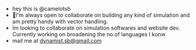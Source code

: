 - hey this is @camelotsb
- 🏁I'm always open to collaborate on building any kind of simulation and am pretty handy with vector handling.
- Im looking to collaborate on simulation softwares and website dev. Currently working on broadening the no.of languages I konw.
- mail me at dynamist.sb@gmail.com

<!---
camelotsb/camelotsb is a ✨ special ✨ repository because its `README.md` (this file) appears on your GitHub profile.
You can click the Preview link to take a look at your changes.
--->
